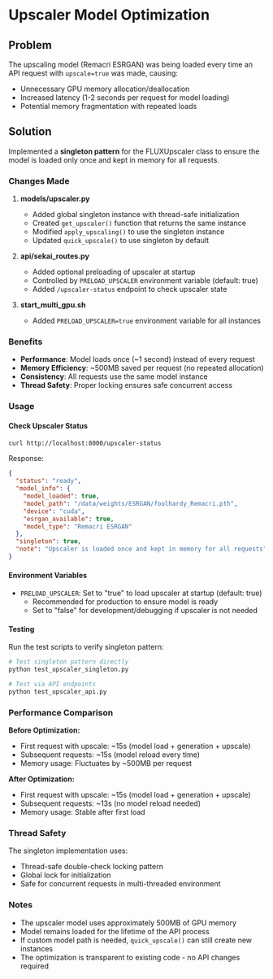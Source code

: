 # Upscaler Model Optimization

## Problem
The upscaling model (Remacri ESRGAN) was being loaded every time an API request with `upscale=true` was made, causing:
- Unnecessary GPU memory allocation/deallocation
- Increased latency (1-2 seconds per request for model loading)
- Potential memory fragmentation with repeated loads

## Solution
Implemented a **singleton pattern** for the FLUXUpscaler class to ensure the model is loaded only once and kept in memory for all requests.

### Changes Made

1. **models/upscaler.py**
   - Added global singleton instance with thread-safe initialization
   - Created `get_upscaler()` function that returns the same instance
   - Modified `apply_upscaling()` to use the singleton instance
   - Updated `quick_upscale()` to use singleton by default

2. **api/sekai_routes.py**
   - Added optional preloading of upscaler at startup
   - Controlled by `PRELOAD_UPSCALER` environment variable (default: true)
   - Added `/upscaler-status` endpoint to check upscaler state

3. **start_multi_gpu.sh**
   - Added `PRELOAD_UPSCALER=true` environment variable for all instances

### Benefits

- **Performance**: Model loads once (~1 second) instead of every request
- **Memory Efficiency**: ~500MB saved per request (no repeated allocation)
- **Consistency**: All requests use the same model instance
- **Thread Safety**: Proper locking ensures safe concurrent access

### Usage

#### Check Upscaler Status
```bash
curl http://localhost:8000/upscaler-status
```

Response:
```json
{
  "status": "ready",
  "model_info": {
    "model_loaded": true,
    "model_path": "/data/weights/ESRGAN/foolhardy_Remacri.pth",
    "device": "cuda",
    "esrgan_available": true,
    "model_type": "Remacri ESRGAN"
  },
  "singleton": true,
  "note": "Upscaler is loaded once and kept in memory for all requests"
}
```

#### Environment Variables

- `PRELOAD_UPSCALER`: Set to "true" to load upscaler at startup (default: true)
  - Recommended for production to ensure model is ready
  - Set to "false" for development/debugging if upscaler is not needed

#### Testing

Run the test scripts to verify singleton pattern:

```bash
# Test singleton pattern directly
python test_upscaler_singleton.py

# Test via API endpoints
python test_upscaler_api.py
```

### Performance Comparison

**Before Optimization:**
- First request with upscale: ~15s (model load + generation + upscale)
- Subsequent requests: ~15s (model reload every time)
- Memory usage: Fluctuates by ~500MB per request

**After Optimization:**
- First request with upscale: ~15s (model load + generation + upscale)
- Subsequent requests: ~13s (no model reload needed)
- Memory usage: Stable after first load

### Thread Safety

The singleton implementation uses:
- Thread-safe double-check locking pattern
- Global lock for initialization
- Safe for concurrent requests in multi-threaded environment

### Notes

- The upscaler model uses approximately 500MB of GPU memory
- Model remains loaded for the lifetime of the API process
- If custom model path is needed, `quick_upscale()` can still create new instances
- The optimization is transparent to existing code - no API changes required